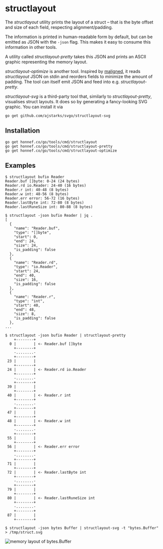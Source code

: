 # structlayout

The _structlayout_ utility prints the layout of a struct – that is the
byte offset and size of each field, respecting alignment/padding.

The information is printed in human-readable form by default, but can
be emitted as JSON with the `-json` flag. This makes it easy to
consume this information in other tools.

A utility called _structlayout-pretty_ takes this JSON and prints an
ASCII graphic representing the memory layout.

_structlayout-optimize_ is another tool. Inspired by
[maligned](https://github.com/mdempsky/maligned), it reads
_structlayout_ JSON on stdin and reorders fields to minimize the
amount of padding. The tool can itself emit JSON and feed into e.g.
_structlayout-pretty_.

_structlayout-svg_ is a third-party tool that, similarly to
_structlayout-pretty_, visualises struct layouts. It does so by
generating a fancy-looking SVG graphic. You can install it via

```
go get github.com/ajstarks/svgo/structlayout-svg
```

## Installation

```
go get honnef.co/go/tools/cmd/structlayout
go get honnef.co/go/tools/cmd/structlayout-pretty
go get honnef.co/go/tools/cmd/structlayout-optimize
```

## Examples

```
$ structlayout bufio Reader
Reader.buf []byte: 0-24 (24 bytes)
Reader.rd io.Reader: 24-40 (16 bytes)
Reader.r int: 40-48 (8 bytes)
Reader.w int: 48-56 (8 bytes)
Reader.err error: 56-72 (16 bytes)
Reader.lastByte int: 72-80 (8 bytes)
Reader.lastRuneSize int: 80-88 (8 bytes)
```

```
$ structlayout -json bufio Reader | jq .
[
  {
    "name": "Reader.buf",
    "type": "[]byte",
    "start": 0,
    "end": 24,
    "size": 24,
    "is_padding": false
  },
  {
    "name": "Reader.rd",
    "type": "io.Reader",
    "start": 24,
    "end": 40,
    "size": 16,
    "is_padding": false
  },
  {
    "name": "Reader.r",
    "type": "int",
    "start": 40,
    "end": 48,
    "size": 8,
    "is_padding": false
  },
...
```

```
$ structlayout -json bufio Reader | structlayout-pretty 
    +--------+
  0 |        | <- Reader.buf []byte
    +--------+
    -........-
    +--------+
 23 |        |
    +--------+
 24 |        | <- Reader.rd io.Reader
    +--------+
    -........-
    +--------+
 39 |        |
    +--------+
 40 |        | <- Reader.r int
    +--------+
    -........-
    +--------+
 47 |        |
    +--------+
 48 |        | <- Reader.w int
    +--------+
    -........-
    +--------+
 55 |        |
    +--------+
 56 |        | <- Reader.err error
    +--------+
    -........-
    +--------+
 71 |        |
    +--------+
 72 |        | <- Reader.lastByte int
    +--------+
    -........-
    +--------+
 79 |        |
    +--------+
 80 |        | <- Reader.lastRuneSize int
    +--------+
    -........-
    +--------+
 87 |        |
    +--------+
```

```
$ structlayout -json bytes Buffer | structlayout-svg -t "bytes.Buffer" > /tmp/struct.svg
```

![memory layout of bytes.Buffer](/images/screenshots/struct.png)
